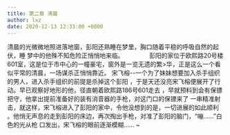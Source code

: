 ```yaml
---
title: 第二章 清晨
author: lxz
date: 2020-12-13 12:33:00 +0800
---
```


清晨的光微微地照进落地窗，彭阳还熟睡在梦里，胸口随着平稳的呼吸自然的起伏，睡
梦中的他殊不知危险正悄悄地来临。               
    彭阳的家位于欧熙路20号楼601室，这是位于市中心的一幢豪宅，窗外是一览无遗的繁>华，正是这么一个看似平常的清晨，一场谋杀正悄悄靠近。
    宋飞榕--一个为了妹妹想要加入杀手组织的男人，进入杀手组织的前提是杀掉这个彭阳
，于是天还没亮宋飞榕便展开了行动。早已观察好地形的他，径直朝着欧熙路186号601走去
，早就预料到会有保镖把守，他拿出提前准备好的装有消音器的手枪，对这门口的保镖来了
一串精准射击，就这样，宋飞榕进入了彭阳的家中，令他没想到的是，一切进展的如此顺利
。他悄无声息的走到彭阳的床边，再次掏出手枪，对准了彭阳的脑门，“嘣……”白色的光从枪
口发出，宋飞榕的眼前逐渐模糊……
~                    
